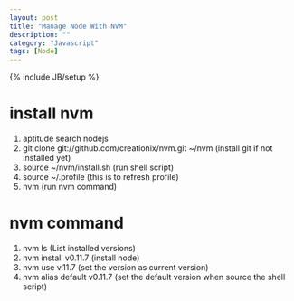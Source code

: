 ```yaml
---
layout: post
title: "Manage Node With NVM"
description: ""
category: "Javascript"
tags: [Node]
---
```

{% include JB/setup %}

# install nvm
1. aptitude search nodejs
2. git clone git://github.com/creationix/nvm.git ~/nvm  (install git if not installed yet)
3. source ~/nvm/install.sh  (run shell script)
4. source ~/.profile (this is to refresh profile)
4. nvm  (run nvm command)

# nvm command

1. nvm ls  (List installed versions)
2. nvm install v0.11.7 (install node)
3. nvm use v.11.7 (set the version as current version)
4. nvm alias default v0.11.7 (set the default version when source the shell script)

